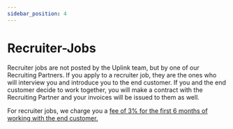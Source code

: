 ```yaml
---
sidebar_position: 4
---
```


# Recruiter-Jobs

Recruiter jobs are not posted by the Uplink team, but by one of our Recruiting Partners. If you apply to a recruiter job, they are the ones who will interview you and introduce you to the end customer. If you and the end customer decide to work together, you will make a contract with the Recruiting Partner and your invoices will be issued to them as well.

For recruiter jobs, we charge you a [fee of 3% for the first 6 months of working with the end customer.](our-fee.md)
